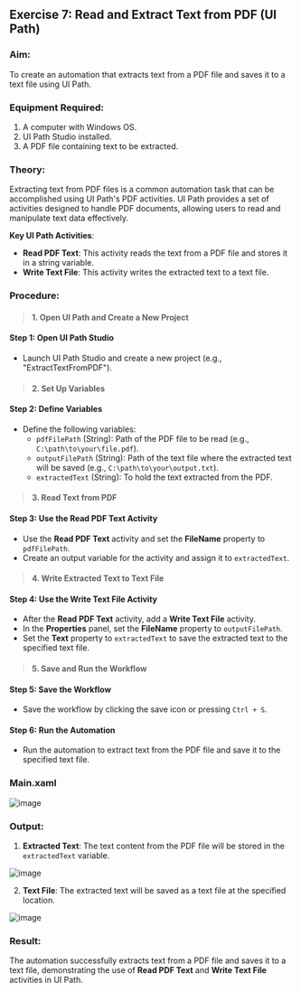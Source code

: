 ## Exercise 7: Read and Extract Text from PDF (UI Path)

### Aim:
To create an automation that extracts text from a PDF file and saves it to a text file using UI Path.

### Equipment Required:
1. A computer with Windows OS.
2. UI Path Studio installed.
3. A PDF file containing text to be extracted.

### Theory:
Extracting text from PDF files is a common automation task that can be accomplished using UI Path's PDF activities. UI Path provides a set of activities designed to handle PDF documents, allowing users to read and manipulate text data effectively.

**Key UI Path Activities**:
- **Read PDF Text**: This activity reads the text from a PDF file and stores it in a string variable.
- **Write Text File**: This activity writes the extracted text to a text file.

### Procedure:

>#### 1. **Open UI Path and Create a New Project**
#### Step 1: Open UI Path Studio
- Launch UI Path Studio and create a new project (e.g., "ExtractTextFromPDF").

>#### 2. **Set Up Variables**
#### Step 2: Define Variables
- Define the following variables:
  - `pdfFilePath` (String): Path of the PDF file to be read (e.g., `C:\path\to\your\file.pdf`).
  - `outputFilePath` (String): Path of the text file where the extracted text will be saved (e.g., `C:\path\to\your\output.txt`).
  - `extractedText` (String): To hold the text extracted from the PDF.

>#### 3. **Read Text from PDF**
#### Step 3: Use the Read PDF Text Activity
- Use the **Read PDF Text** activity and set the **FileName** property to `pdfFilePath`.
- Create an output variable for the activity and assign it to `extractedText`.

>#### 4. **Write Extracted Text to Text File**
#### Step 4: Use the Write Text File Activity
- After the **Read PDF Text** activity, add a **Write Text File** activity.
- In the **Properties** panel, set the **FileName** property to `outputFilePath`.
- Set the **Text** property to `extractedText` to save the extracted text to the specified text file.

>#### 5. **Save and Run the Workflow**
#### Step 5: Save the Workflow
- Save the workflow by clicking the save icon or pressing `Ctrl + S`.

#### Step 6: Run the Automation
- Run the automation to extract text from the PDF file and save it to the specified text file.

### Main.xaml
![image](https://github.com/user-attachments/assets/fa437259-8a68-4249-8a8a-5f976bb2d249)


### Output:
1. **Extracted Text**: The text content from the PDF file will be stored in the `extractedText` variable.

![image](https://github.com/user-attachments/assets/bb1d696c-7a28-4f1e-a848-6944d61b0c53)

   
2. **Text File**: The extracted text will be saved as a text file at the specified location.

![image](https://github.com/user-attachments/assets/542f6f3b-a25a-4175-a8f4-3bfa4a030d54)


### Result:
The automation successfully extracts text from a PDF file and saves it to a text file, demonstrating the use of **Read PDF Text** and **Write Text File** activities in UI Path.

